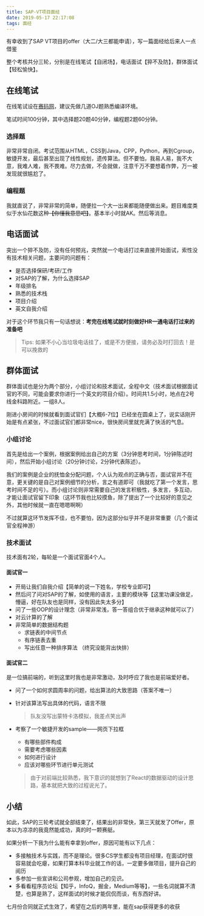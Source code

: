 ```yaml
---
title: SAP-VT项目面经
date: 2019-05-17 22:17:08
tags: 面经
---
```

有幸收到了SAP VT项目的offer（大二/大三都能申请），写一篇面经给后来人一点借鉴
<!-- more -->

整个考核共分三轮，分别是在线笔试【自闭场】，电话面试【猝不及防】，群体面试【轻松愉快】。

## 在线笔试

在线笔试设在[赛码网](https://acmcoder.com/)，建议先做几道OJ题熟悉编译环境。

笔试时间100分钟，其中选择题20题40分钟，编程题2题60分钟。

### 选择题

非常非常自闭。考试范围从HTML，CSS到Java，CPP，Python，再到Cgroup，敏捷开发，最后甚至出现了线性规划，遗传算法。但不要怕，我易人易，我不大意，我难人难，我不畏难。尽力去做，不会就做，注意千万不要想着作弊，万一被发现就很尴尬了。

### 编程题

我就直说了，非常非常的简单，随便拉一个大一出来都能随便做出来。题目难度类似于水仙花数这种~~【你懂我意思吧】~~。基本半小时就AK。然后等消息。

## 电话面试

突出一个猝不及防，没有任何预兆，突然就一个电话打过来直接开始面试，索性没有技术相关问题，主要问的问题有：

- 是否选择保研/考研/工作
- 对SAP的了解，为什么选择SAP
- 年级排名
- 熟悉的技术栈
- 项目介绍
- 英文自我介绍

对于这个环节我只有一句话想说：**考完在线笔试就时刻做好HR一通电话打过来的准备吧**

> Tips: 如果不小心当垃圾电话挂了，或是不方便接，请务必及时打回去！是可以挽救的

## 群体面试

群体面试也是分为两个部分，小组讨论和技术面试，全程中文（技术面试根据面试官的不同，可能会要求你进行一个英文的项目介绍）。时间共1.5小时，地点在2号线金科路附近。一组8人。

刚进小房间的时候就看到面试官们【大概6-7位】已经坐在圆桌上了，说实话刚开始是有点紧张，不过面试官们都非常nice，很快房间里就充满了快活的气息。

### 小组讨论

首先是给出一个案例，根据案例给出自己的方案（3分钟思考时间，1分钟陈述时间），然后开始小组讨论（20分钟讨论，2分钟代表陈述）。

我们的案例是企业的抚恤金分配问题，个人认为观点的正确与否，面试官并不在意，更关键的是自己对案例细节的分析，言之有道即可（我就吃了第一个发言，思考时间不足的亏）。而小组讨论则非常需要自己的发言积极性，多发言，多互动，才能让面试官留下印象（这环节我也比较摸鱼，除了提出了一个比较好的意见之外，其他时候就一直在嗯嗯啊啊）

不过就算这环节发挥不佳，也不要怕，因为这部分似乎并不是非常重要（几个面试官全程神游）

### 技术面试

技术面有2轮，每轮是一个面试官面4个人。

#### 面试官一

- 开局让我们自我介绍【简单的说一下姓名，学校专业即可】
- 然后问了问对SAP的了解，如使用的语言，主要的模块等【这里功课没做足，懵逼，好在队友也是同样，没有因此失太多分】
- 问了一些OOP的设计理念（非常非常浅，答一答组合优于继承这种就可以了）
- 对云计算的了解
- 非常简单的数据结构题
  - 求链表的中间节点
  - 有序链表去重
  - 写出任意一种排序算法 （终究没能背出快排）

#### 面试官二

是一位搞前端的，听到这里时我也是非常激动，及时呼应了我也是前端爱好者。

- 问了一个如何求圆周率的问题，给出算法的大致思路（答案不唯一）

- 针对该算法写出具体的代码，语言不限

  > 队友没写出蒙特卡洛模拟，我差点笑出声

- 考察了一个敏捷开发的sample——网页下拉框

  - 有哪些部件构成
  - 需要考虑哪些因素
  - 如何进行设计
  - 应该对哪些环节进行单元测试

  > 由于对前端比较熟悉，我下意识的就想到了React的数据驱动的设计思路，基本就把大致的过程说光了。

## 小结

如此，SAP的三轮考试就全部结束了，结果出的非常快，第三天就发了Offer，原本以为凉凉的我竟然能成功，真的时一颗赛艇。

如果分析一下我为什么能有幸拿到offer，原因可能有以下几点：

- 多接触技术与实践，而不是理论。很多CS学生都没有项目经理，在面试时很容易就会吃瘪，如果打算本科毕业就工作的话，一定要多做项目，提升自己的阅历
- 多参加一些宣讲和公司参观，增加自己的见识。
- 多看看程序员论坛【知乎，InfoQ，掘金，Medium等等】，一些名词就算不清楚，也算是熟了，这样面试的时候才能侃侃而谈，有东西好讲。

七月份合同就正式生效了，希望在之后的两年里，能在sap获得更多的收获
